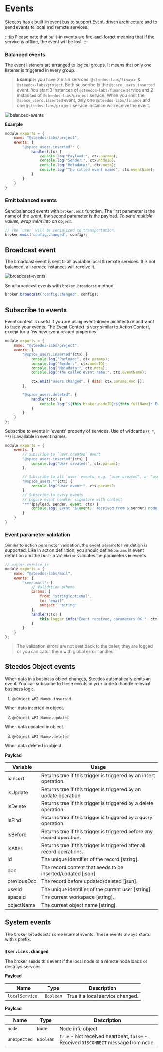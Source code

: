 # Events

Steedos has a built-in event bus to support [Event-driven architecture](http://microservices.io/patterns/data/event-driven-architecture.html) and to send events to local and remote services. 

:::tip
Please note that built-in events are fire-and-forget meaning that if the service is offline, the event will be lost.
:::

### Balanced events
The event listeners are arranged to logical groups. It means that only one listener is triggered in every group.

> **Example:** you have 2 main services: `@steedos-labs/finance` & `@steedos-labs/project`. Both subscribe to the `@space_users.inserted` event. You start 3 instances of `@steedos-labs/finance` service and 2 instances of `@steedos-labs/project` service. When you emit the `@space_users.inserted` event, only one `@steedos-labs/finance` and one `@steedos-labs/project` service instance will receive the event.

![balanced-events](./assets/balanced-events.gif)


**Example**
```js
module.exports = {
    name: "@steedos-labs/project",
    events: {
        "@space_users.inserted": {
            handler(ctx) {
                console.log("Payload:", ctx.params);
                console.log("Sender:", ctx.nodeID);
                console.log("Metadata:", ctx.meta);
                console.log("The called event name:", ctx.eventName);
            }
        }
    }
}
```

### Emit balanced events

Send balanced events with `broker.emit` function. The first parameter is the name of the event, the second parameter is the payload. 
_To send multiple values, wrap them into an `Object`._

```js
// The `user` will be serialized to transportation.
broker.emit("config.changed", config);
```

## Broadcast event
The broadcast event is sent to all available local & remote services. It is not balanced, all service instances will receive it.

![broadcast-events](./assets/broadcast-events.gif)

Send broadcast events with `broker.broadcast` method.
```js
broker.broadcast("config.changed", config);
```

## Subscribe to events

Event context is useful if you are using event-driven architecture and want to trace your events. The Event Context is very similar to Action Context, except for a few new event related properties. 

```js
module.exports = {
    name: "@steedos-labs/project",
    events: {
        "@space_users.inserted"(ctx) {
            console.log("Payload:", ctx.params);
            console.log("Sender:", ctx.nodeID);
            console.log("Metadata:", ctx.meta);
            console.log("The called event name:", ctx.eventName);

            ctx.emit("users.changed", { data: ctx.params.doc });
        },

        "@space_users.deleted": {
            handler(ctx) {
                console.log(`${this.broker.nodeID}:${this.fullName}: Event '${ctx.eventName}' received. Payload:`, ctx.params, ctx.meta);
            }
        }
    }
};
```


Subscribe to events in 'events' property of services. Use of wildcards (`?`, `*`, `**`) is available in event names.

```js
module.exports = {
    events: {
        // Subscribe to `user.created` event
        "@space_users.inserted"(ctx) {
            console.log("User created:", ctx.params);
        },

        // Subscribe to all `user` events, e.g. "user.created", or "user.removed"
        "@space_users.*"(ctx) {
            console.log("User event:", ctx.params);
        }
        // Subscribe to every events
        // Legacy event handler signature with context
        "**"(payload, sender, event, ctx) {
            console.log(`Event '${event}' received from ${sender} node:`, payload);
        }
    }
}
```

### Event parameter validation

Similar to action parameter validation, the event parameter validation is supported.
Like in action definition, you should define `params` in event definition and the built-in `Validator` validates the parameters in events.

```js
// mailer.service.js
module.exports = {
    name: "@steedos-labs/mail",
    events: {
        "send.mail": {
            // Validation schema
            params: {
                from: "string|optional",
                to: "email",
                subject: "string"
            },
            handler(ctx) {
                this.logger.info("Event received, parameters OK!", ctx.params);
            }
        }
    }
};
```
>The validation errors are not sent back to the caller, they are logged or you can catch them with global error handler.

## Steedos Object events

When data in a business object changes, Steedos automatically emits an event. You can subscribe to these events in your code to handle relevant business logic.

1. `@<Object API Name>.inserted`

When data inserted in object.

2. `@<Object API Name>.updated`

When data updated in object.

3. `@<Object API Name>.deleted`

When data deleted in object.


**Payload**

Variable | Usage
-- | --
isInsert | Returns true if this trigger is triggered by an insert operation.
isUpdate | Returns true if this trigger is triggered by an update operation.
isDelete | Returns true if this trigger is triggered by a delete operation.
isFind | Returns true if this trigger is triggered by a query operation.
isBefore | Returns true if this trigger is triggered before any record operation.
isAfter | Returns true if this trigger is triggered after all record operations.
id | The unique identifier of the record [string].
doc | The record content that needs to be inserted/updated [json].
previousDoc | The record before updated/deleted [json].
userId | The unique identifier of the current user [string].
spaceId | The current workspace [string].
objectName | The current object name [string].

## System events
The broker broadcasts some internal events. These events always starts with `$` prefix.

### `$services.changed`
The broker sends this event if the local node or a remote node loads or destroys services.

**Payload**

| Name | Type | Description |
| ---- | ---- | ----------- |
| `localService ` | `Boolean` | True if a local service changed. |

**Payload**

| Name | Type | Description |
| ---- | ---- | ----------- |
| `node` | `Node` | Node info object |
| `unexpected` | `Boolean` | `true` - Not received heartbeat, `false` - Received `DISCONNECT` message from node. |
